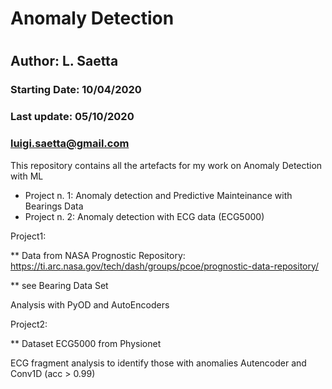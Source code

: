 # Anomaly Detection
#
## Author: L. Saetta

### Starting Date:   10/04/2020
### Last update:     05/10/2020
###                  luigi.saetta@gmail.com

This repository contains all the artefacts for my work on Anomaly Detection with ML

* Project n. 1: Anomaly detection and Predictive Mainteinance with Bearings Data
* Project n. 2: Anomaly detection with ECG data (ECG5000)

Project1:

** Data from NASA Prognostic Repository: https://ti.arc.nasa.gov/tech/dash/groups/pcoe/prognostic-data-repository/

** see Bearing Data Set

Analysis with PyOD and AutoEncoders

Project2:

** Dataset ECG5000 from Physionet

ECG fragment analysis to identify those with anomalies
Autencoder and Conv1D (acc > 0.99)


